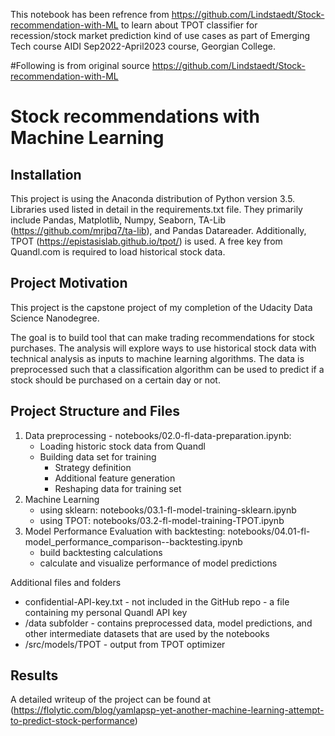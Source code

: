 This notebook has been refrence from https://github.com/Lindstaedt/Stock-recommendation-with-ML
to learn about TPOT classifier for recession/stock market prediction kind of use cases as part of Emerging Tech course AIDI Sep2022-April2023 course, Georgian College.

#Following is from original source https://github.com/Lindstaedt/Stock-recommendation-with-ML
# Stock recommendations with Machine Learning

## Installation
This project is using the Anaconda distribution of Python version 3.5. Libraries used listed in detail in the requirements.txt file. They primarily include Pandas, Matplotlib, Numpy, Seaborn, TA-Lib (https://github.com/mrjbq7/ta-lib), and Pandas Datareader. Additionally, TPOT (https://epistasislab.github.io/tpot/) is used.
A free key from Quandl.com is required to load historical stock data. 

## Project Motivation
This project is the capstone project of my completion of the Udacity Data Science Nanodegree.

The goal is to build tool that can make trading recommendations for stock purchases. The analysis will explore ways to use historical stock data with technical analysis as inputs to machine learning algorithms. The data is preprocessed such that a classification algorithm can be used to predict if a stock should be purchased on a certain day or not.

## Project Structure and Files

1. Data preprocessing -  notebooks/02.0-fl-data-preparation.ipynb:
    - Loading historic stock data from Quandl
    - Building data set for training
        - Strategy definition
        - Additional feature generation
        - Reshaping data for training set
2. Machine Learning 
    - using sklearn: notebooks/03.1-fl-model-training-sklearn.ipynb 
    - using TPOT: notebooks/03.2-fl-model-training-TPOT.ipynb
3. Model Performance Evaluation with backtesting: notebooks/04.01-fl-model_performance_comparison--backtesting.ipynb
    - build backtesting calculations
    - calculate and visualize performance of model predictions 

Additional files and folders
 - confidential-API-key.txt - not included in the GitHub repo - a file containing my personal Quandl API key
 - /data subfolder - contains preprocessed data, model predictions, and other intermediate datasets that are used by the notebooks
 - /src/models/TPOT - output from TPOT optimizer
 
## Results

A detailed writeup of the project can be found at (https://flolytic.com/blog/yamlapsp-yet-another-machine-learning-attempt-to-predict-stock-performance)

